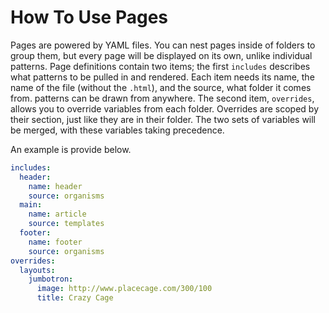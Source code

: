 # How To Use Pages

Pages are powered by YAML files. You can nest pages inside of folders to group them, but every page will be displayed on its own, unlike individual patterns. Page definitions contain two items; the first `includes` describes what patterns to be pulled in and rendered. Each item needs its name, the name of the file (without the `.html`), and the source, what folder it comes from. patterns can be drawn from anywhere. The second item, `overrides`, allows you to override variables from each folder. Overrides are scoped by their section, just like they are in their folder. The two sets of variables will be merged, with these variables taking precedence.

An example is provide below.

```yml
includes:
  header:
    name: header
    source: organisms
  main:
    name: article
    source: templates
  footer:
    name: footer
    source: organisms
overrides:
  layouts:
    jumbotron:
      image: http://www.placecage.com/300/100
      title: Crazy Cage
```